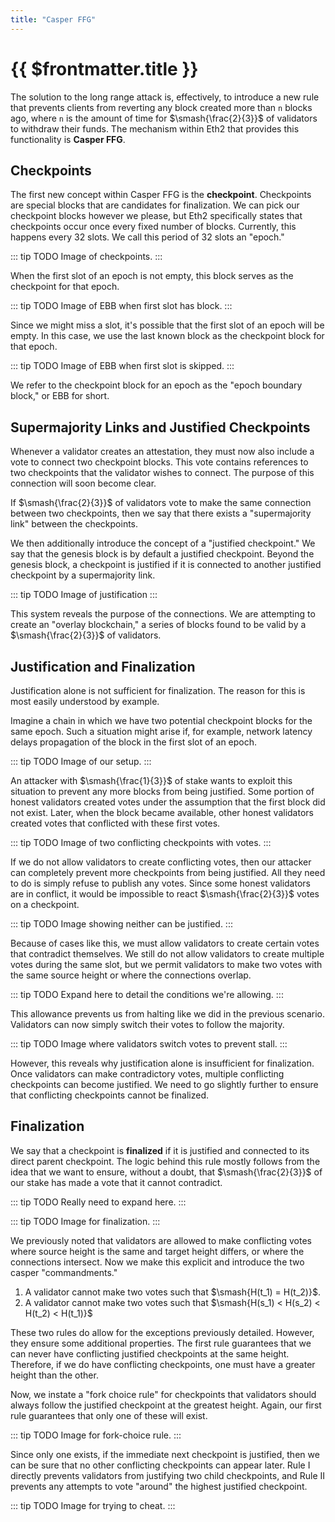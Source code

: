 ```yaml
---
title: "Casper FFG"
---
```


# {{ $frontmatter.title }}

The solution to the long range attack is, effectively, to introduce a new rule that prevents clients from reverting any block created more than `n` blocks ago, where `n` is the amount of time for $\smash{\frac{2}{3}}$ of validators to withdraw their funds. The mechanism within Eth2 that provides this functionality is **Casper FFG**.

## Checkpoints

The first new concept within Casper FFG is the **checkpoint**. Checkpoints are special blocks that are candidates for finalization. We can pick our checkpoint blocks however we please, but Eth2 specifically states that checkpoints occur once every fixed number of blocks. Currently, this happens every 32 slots. We call this period of 32 slots an "epoch."

::: tip TODO Image of checkpoints. :::

When the first slot of an epoch is not empty, this block serves as the checkpoint for that epoch.

::: tip TODO Image of EBB when first slot has block. :::

Since we might miss a slot, it's possible that the first slot of an epoch will be empty. In this case, we use the last known block as the checkpoint block for that epoch.

::: tip TODO Image of EBB when first slot is skipped. :::

We refer to the checkpoint block for an epoch as the "epoch boundary block," or EBB for short.

## Supermajority Links and Justified Checkpoints

Whenever a validator creates an attestation, they must now also include a vote to connect two checkpoint blocks. This vote contains references to two checkpoints that the validator wishes to connect. The purpose of this connection will soon become clear.

If $\smash{\frac{2}{3}}$ of validators vote to make the same connection between two checkpoints, then we say that there exists a "supermajority link" between the checkpoints.

We then additionally introduce the concept of a "justified checkpoint." We say that the genesis block is by default a justified checkpoint. Beyond the genesis block, a checkpoint is justified if it is connected to another justified checkpoint by a supermajority link.

::: tip TODO Image of justification :::

This system reveals the purpose of the connections. We are attempting to create an "overlay blockchain," a series of blocks found to be valid by a $\smash{\frac{2}{3}}$ of validators.

## Justification and Finalization

Justification alone is not sufficient for finalization. The reason for this is most easily understood by example.

Imagine a chain in which we have two potential checkpoint blocks for the same epoch. Such a situation might arise if, for example, network latency delays propagation of the block in the first slot of an epoch.

::: tip TODO Image of our setup. :::

An attacker with $\smash{\frac{1}{3}}$ of stake wants to exploit this situation to prevent any more blocks from being justified. Some portion of honest validators created votes under the assumption that the first block did not exist. Later, when the block became available, other honest validators created votes that conflicted with these first votes.

::: tip TODO Image of two conflicting checkpoints with votes. :::

If we do not allow validators to create conflicting votes, then our attacker can completely prevent more checkpoints from being justified. All they need to do is simply refuse to publish any votes. Since some honest validators are in conflict, it would be impossible to react $\smash{\frac{2}{3}}$ votes on a checkpoint.

::: tip TODO Image showing neither can be justified. :::

Because of cases like this, we must allow validators to create certain votes that contradict themselves. We still do not allow validators to create multiple votes during the same slot, but we permit validators to make two votes with the same source height or where the connections overlap.

::: tip TODO Expand here to detail the conditions we're allowing. :::

This allowance prevents us from halting like we did in the previous scenario. Validators can now simply switch their votes to follow the majority.

::: tip TODO Image where validators switch votes to prevent stall. :::

However, this reveals why justification alone is insufficient for finalization. Once validators can make contradictory votes, multiple conflicting checkpoints can become justified. We need to go slightly further to ensure that conflicting checkpoints cannot be finalized.

## Finalization

We say that a checkpoint is **finalized** if it is justified and connected to its direct parent checkpoint. The logic behind this rule mostly follows from the idea that we want to ensure, without a doubt, that $\smash{\frac{2}{3}}$ of our stake has made a vote that it cannot contradict.

::: tip TODO Really need to expand here. :::

::: tip TODO Image for finalization. :::

We previously noted that validators are allowed to make conflicting votes where source height is the same and target height differs, or where the connections intersect. Now we make this explicit and introduce the two casper "commandments."

1. A validator cannot make two votes such that $\smash{H(t_1) = H(t_2)}$.
2. A validator cannot make two votes such that $\smash{H(s_1) < H(s_2) < H(t_2) < H(t_1)}$

These two rules do allow for the exceptions previously detailed. However, they ensure some additional properties. The first rule guarantees that we can never have conflicting justified checkpoints at the same height. Therefore, if we do have conflicting checkpoints, one must have a greater height than the other.

Now, we instate a "fork choice rule" for checkpoints that validators should always follow the justified checkpoint at the greatest height. Again, our first rule guarantees that only one of these will exist.

::: tip TODO Image for fork-choice rule. :::

Since only one exists, if the immediate next checkpoint is justified, then we can be sure that no other conflicting checkpoints can appear later. Rule I directly prevents validators from justifying two child checkpoints, and Rule II prevents any attempts to vote "around" the highest justified checkpoint.

::: tip TODO Image for trying to cheat. :::
